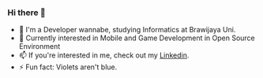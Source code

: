 ### Hi there 👋

- 📖 I'm a Developer wannabe, studying Informatics at Brawijaya Uni.
- 🔭 Currently interested in Mobile and Game Development in Open Source Environment
- 📫 If you're interested in me, check out my [Linkedin](https://www.linkedin.com/in/ahmrh/).
- ⚡ Fun fact: Violets aren't blue.
<!--
**ahmrh/ahmrh** is a ✨ _special_ ✨ repository because its `README.md` (this file) appears on your GitHub profile.

Here are some ideas to get you started:

- 🔭 I’m currently working on ...
- 🌱 I’m currently learning ...
- 👯 I’m looking to collaborate on ...
- 🤔 I’m looking for help with ...
- 💬 Ask me about ...
- 📫 How to reach me: ...
- 😄 Pronouns: ...
- ⚡ Fun fact: ...
-->
